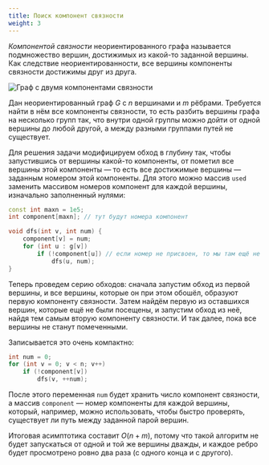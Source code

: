 ```yaml
---
title: Поиск компонент связности
weight: 3
---
```


*Компонентой связности* неориентированного графа называется подмножество вершин, достижимых из какой-то заданной вершины. Как следствие неориентированности, все вершины компоненты связности достижимы друг из друга.

![Граф с двумя компонентами связности](../img/disconnected.png)

Дан неориентированный граф $G$ с $n$ вершинами и $m$ рёбрами. Требуется найти в нём все компоненты связности, то есть разбить вершины графа на несколько групп так, что внутри одной группы можно дойти от одной вершины до любой другой, а между разными группами путей не существует.

Для решения задачи модифицируем обход в глубину так, чтобы запустившись от вершины какой-то компоненты, от пометил все вершины этой компоненты — то есть все достижимые вершины — заданным номером этой компоненты. Для этого можно массив `used` заменить массивом номеров компонент для каждой вершины, изначально заполненный нулями:

```cpp
const int maxn = 1e5;
int component[maxn]; // тут будут номера компонент

void dfs(int v, int num) {
    component[v] = num;
    for (int u : g[v])
        if (!component[u]) // если номер не присвоен, то мы там ещё не были
            dfs(u, num);
}
```

Теперь проведем серию обходов: сначала запустим обход из первой вершины, и все вершины, которые он при этом обошёл, образуют первую компоненту связности. Затем найдём первую из оставшихся вершин, которые ещё не были посещены, и запустим обход из неё, найдя тем самым вторую компоненту связности. И так далее, пока все вершины не станут помеченными.

Записывается это очень компактно:

```cpp
int num = 0;
for (int v = 0; v < n; v++)
    if (!component[v])
        dfs(v, ++num);
```

После этого переменная `num` будет хранить число компонент связности, а массив `component` — номер компоненты для каждой вершины, который, например, можно использовать, чтобы быстро проверять, существует ли путь между заданной парой вершин.

Итоговая асимптотика составит $O(n + m)$, потому что такой алгоритм не будет запускаться от одной и той же вершины дважды, и каждое ребро будет просмотрено ровно два раза (с одного конца и с другого).
